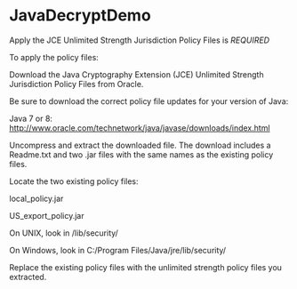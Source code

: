 # JavaDecryptDemo

Apply the JCE Unlimited Strength Jurisdiction Policy Files is *REQUIRED*

To apply the policy files:

Download the Java Cryptography Extension (JCE) Unlimited Strength Jurisdiction Policy Files from Oracle.

Be sure to download the correct policy file updates for your version of Java:

Java 7 or 8: http://www.oracle.com/technetwork/java/javase/downloads/index.html

Uncompress and extract the downloaded file. The download includes a Readme.txt and two .jar files with the same names as the existing policy files.

Locate the two existing policy files:

local_policy.jar

US_export_policy.jar

On UNIX, look in <java-home>/lib/security/

On Windows, look in C:/Program Files/Java/jre<version>/lib/security/

Replace the existing policy files with the unlimited strength policy files you extracted.
